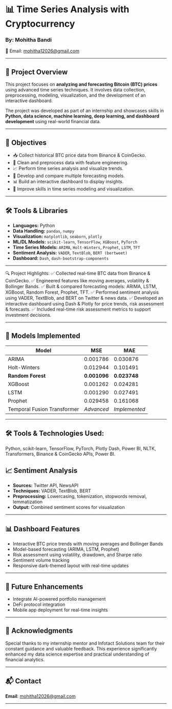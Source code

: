 # 📊 Time Series Analysis with Cryptocurrency 

### By: Mohitha Bandi

📧 Email: [mohitha12026@gmail.com](mailto:mohitha12026@gmail.com)

---

## 📌 Project Overview

This project focuses on **analyzing and forecasting Bitcoin (BTC) prices** using advanced time series techniques. It involves data collection, preprocessing, modeling, visualization, and the development of an interactive dashboard.

The project was developed as part of an internship and showcases skills in **Python, data science, machine learning, deep learning, and dashboard development** using real-world financial data.

---

## 🎯 Objectives

* 📥 Collect historical BTC price data from Binance & CoinGecko.
* 🧹 Clean and preprocess data with feature engineering.
* 📈 Perform time series analysis and visualize trends.
* 🔮 Develop and compare multiple forecasting models.
* 📊 Build an interactive dashboard to display insights.
* 🧠 Improve skills in time series modeling and visualization.

---

## 🛠️ Tools & Libraries

* **Languages:** Python
* **Data Handling:** `pandas`, `numpy`
* **Visualization:** `matplotlib`, `seaborn`, `plotly`
* **ML/DL Models:** `scikit-learn`, `TensorFlow`, `XGBoost`, `PyTorch`
* **Time Series Models:** `ARIMA`, `Holt-Winters`, `Prophet`, `LSTM`, `TFT`
* **Sentiment Analysis:** `VADER`, `TextBlob`, `BERT (bertweet)`
* **Dashboard:** `Dash`, `dash-bootstrap-components`

---




🔍 Project Highlights:
✅ Collected real-time BTC data from Binance & CoinGecko.
✅ Engineered features like moving averages, volatility & Bollinger Bands.
✅ Built & compared forecasting models: ARIMA, LSTM, XGBoost, Random Forest, Prophet, TFT.
✅ Performed sentiment analysis using VADER, TextBlob, and BERT on Twitter & news data.
✅ Developed an interactive dashboard using Dash & Plotly for price trends, risk assessment & forecasts.
✅ Included real-time risk assessment metrics to support investment decisions.



---

## 🧪 Models Implemented

| Model                       | MSE          | MAE           |
| --------------------------- | ------------ | ------------- |
| ARIMA                       | 0.001786     | 0.030876      |
| Holt-Winters                | 0.012944     | 0.101491      |
| **Random Forest**           | **0.001096** | **0.023748**  |
| XGBoost                     | 0.001262     | 0.024281      |
| LSTM                        | 0.001290     | 0.027491      |
| Prophet                     | 0.029458     | 0.161068      |
| Temporal Fusion Transformer | *Advanced*   | *Implemented* |

---


## 🛠 Tools & Technologies Used:
Python, scikit-learn, TensorFlow, PyTorch, Plotly Dash, Power BI, NLTK, Transformers, Binance & CoinGecko APIs, Power BI.



## 📈 Sentiment Analysis

* **Sources:** Twitter API, NewsAPI
* **Techniques:** VADER, TextBlob, BERT
* **Preprocessing:** Lowercasing, tokenization, stopwords removal, lemmatization
* **Output:** Combined sentiment scores for visualization

---

## 📊 Dashboard Features

* Interactive BTC price trends with moving averages and Bollinger Bands
* Model-based forecasting (ARIMA, LSTM, Prophet)
* Risk assessment using volatility, drawdown, and Sharpe ratio
* Sentiment volume tracking
* Responsive dark-themed layout with real-time updates

---

## 🚀 Future Enhancements

* Integrate AI-powered portfolio management
* DeFi protocol integration
* Mobile app deployment for real-time insights

---

## 🙏 Acknowledgments

Special thanks to my internship mentor and Infotact Solutions team for their constant guidance and valuable feedback. This experience significantly enhanced my data science expertise and practical understanding of financial analytics.

---

## 📬 Contact


**Email**: [mohitha12026@gmail.com](mailto:mohitha12026@gmail.com)

---


